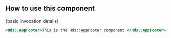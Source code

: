 ## How to use this component

<!-- use the same heading order from Guidelines -->
{basic invocation details}

<!-- This below is just an example of invocation, to get started -->
```handlebars
<Hds::AppFooter>This is the Hds::AppFooter component </Hds::AppFooter>
```
